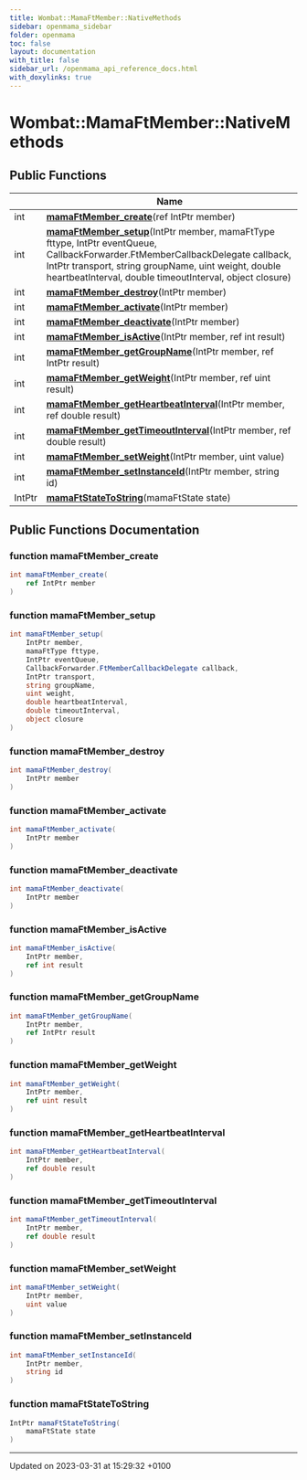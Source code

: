 ```yaml
---
title: Wombat::MamaFtMember::NativeMethods
sidebar: openmama_sidebar
folder: openmama
toc: false
layout: documentation
with_title: false
sidebar_url: /openmama_api_reference_docs.html
with_doxylinks: true
---
```


# Wombat::MamaFtMember::NativeMethods





## Public Functions

|                | Name           |
| -------------- | -------------- |
| int | **[mamaFtMember_create](structWombat_1_1MamaFtMember_1_1NativeMethods.html#function-mamaftmember-create)**(ref IntPtr member) |
| int | **[mamaFtMember_setup](structWombat_1_1MamaFtMember_1_1NativeMethods.html#function-mamaftmember-setup)**(IntPtr member, mamaFtType fttype, IntPtr eventQueue, CallbackForwarder.FtMemberCallbackDelegate callback, IntPtr transport, string groupName, uint weight, double heartbeatInterval, double timeoutInterval, object closure) |
| int | **[mamaFtMember_destroy](structWombat_1_1MamaFtMember_1_1NativeMethods.html#function-mamaftmember-destroy)**(IntPtr member) |
| int | **[mamaFtMember_activate](structWombat_1_1MamaFtMember_1_1NativeMethods.html#function-mamaftmember-activate)**(IntPtr member) |
| int | **[mamaFtMember_deactivate](structWombat_1_1MamaFtMember_1_1NativeMethods.html#function-mamaftmember-deactivate)**(IntPtr member) |
| int | **[mamaFtMember_isActive](structWombat_1_1MamaFtMember_1_1NativeMethods.html#function-mamaftmember-isactive)**(IntPtr member, ref int result) |
| int | **[mamaFtMember_getGroupName](structWombat_1_1MamaFtMember_1_1NativeMethods.html#function-mamaftmember-getgroupname)**(IntPtr member, ref IntPtr result) |
| int | **[mamaFtMember_getWeight](structWombat_1_1MamaFtMember_1_1NativeMethods.html#function-mamaftmember-getweight)**(IntPtr member, ref uint result) |
| int | **[mamaFtMember_getHeartbeatInterval](structWombat_1_1MamaFtMember_1_1NativeMethods.html#function-mamaftmember-getheartbeatinterval)**(IntPtr member, ref double result) |
| int | **[mamaFtMember_getTimeoutInterval](structWombat_1_1MamaFtMember_1_1NativeMethods.html#function-mamaftmember-gettimeoutinterval)**(IntPtr member, ref double result) |
| int | **[mamaFtMember_setWeight](structWombat_1_1MamaFtMember_1_1NativeMethods.html#function-mamaftmember-setweight)**(IntPtr member, uint value) |
| int | **[mamaFtMember_setInstanceId](structWombat_1_1MamaFtMember_1_1NativeMethods.html#function-mamaftmember-setinstanceid)**(IntPtr member, string id) |
| IntPtr | **[mamaFtStateToString](structWombat_1_1MamaFtMember_1_1NativeMethods.html#function-mamaftstatetostring)**(mamaFtState state) |

## Public Functions Documentation

### function mamaFtMember_create

```csharp
int mamaFtMember_create(
    ref IntPtr member
)
```


### function mamaFtMember_setup

```csharp
int mamaFtMember_setup(
    IntPtr member,
    mamaFtType fttype,
    IntPtr eventQueue,
    CallbackForwarder.FtMemberCallbackDelegate callback,
    IntPtr transport,
    string groupName,
    uint weight,
    double heartbeatInterval,
    double timeoutInterval,
    object closure
)
```


### function mamaFtMember_destroy

```csharp
int mamaFtMember_destroy(
    IntPtr member
)
```


### function mamaFtMember_activate

```csharp
int mamaFtMember_activate(
    IntPtr member
)
```


### function mamaFtMember_deactivate

```csharp
int mamaFtMember_deactivate(
    IntPtr member
)
```


### function mamaFtMember_isActive

```csharp
int mamaFtMember_isActive(
    IntPtr member,
    ref int result
)
```


### function mamaFtMember_getGroupName

```csharp
int mamaFtMember_getGroupName(
    IntPtr member,
    ref IntPtr result
)
```


### function mamaFtMember_getWeight

```csharp
int mamaFtMember_getWeight(
    IntPtr member,
    ref uint result
)
```


### function mamaFtMember_getHeartbeatInterval

```csharp
int mamaFtMember_getHeartbeatInterval(
    IntPtr member,
    ref double result
)
```


### function mamaFtMember_getTimeoutInterval

```csharp
int mamaFtMember_getTimeoutInterval(
    IntPtr member,
    ref double result
)
```


### function mamaFtMember_setWeight

```csharp
int mamaFtMember_setWeight(
    IntPtr member,
    uint value
)
```


### function mamaFtMember_setInstanceId

```csharp
int mamaFtMember_setInstanceId(
    IntPtr member,
    string id
)
```


### function mamaFtStateToString

```csharp
IntPtr mamaFtStateToString(
    mamaFtState state
)
```


-------------------------------

Updated on 2023-03-31 at 15:29:32 +0100